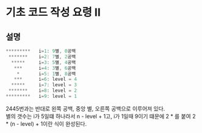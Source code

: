 # 기초 코드 작성 요령 II

## 설명

```cs
*********   i=1: 9별, 0공백
 *******    i=2: 7별, 2공백
  *****     i=3: 5별, 4공백
   ***      i=4: 3별, 6공백
    *       i=5: 1별, 8공백
   ***      i=6: level = 4
  *****     i=7: level = 3
 *******    i=8: level = 2
*********   i=9: level = 1
```

2445번과는 반대로 왼쪽 공백, 중앙 별, 오른쪽 공백으로 이루어져 있다.</br>
별의 갯수는 i가 5일떄 하나라서 n - level + 1고, i가 1일때 9이기 떄문에 2 * 를 붙여 2 * (n - level) + 1이란 식이 완성된다.

